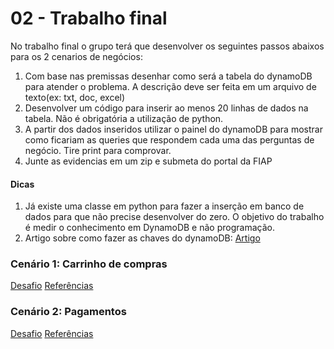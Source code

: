 # 02 - Trabalho final

No trabalho final o grupo terá que desenvolver os seguintes passos abaixos para os 2 cenarios de negócios:

1. Com base nas premissas desenhar como será a tabela do dynamoDB para atender o problema. A descrição deve ser feita em um arquivo de texto(ex: txt, doc, excel)
2. Desenvolver um código para inserir ao menos 20 linhas de dados na tabela. Não é obrigatória a utilização de python.
3. A partir dos dados inseridos utilizar o painel do dynamoDB para mostrar como ficariam as queries que respondem cada uma das perguntas de negócio. Tire print para comprovar.
4. Junte as evidencias em um zip e submeta do portal da FIAP


#### Dicas

1. Já existe uma classe em python para fazer a inserção em banco de dados para que não precise desenvolver do zero. O objetivo do trabalho é medir o conhecimento em DynamoDB e não programação. 
2. Artigo sobre como fazer as chaves do dynamoDB: [Artigo](https://aws.amazon.com/pt/blogs/database/choosing-the-right-dynamodb-partition-key/)



### Cenário 1: Carrinho de compras

[Desafio](Carrinho-de-Compras/desafio.md)
[Referências](Carrinho-de-Compras/referencias.md)


### Cenário 2: Pagamentos

[Desafio](Pagamentos-de-Banco/desafio.md)
[Referências](Pagamentos-de-Banco/referencias.md)
